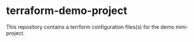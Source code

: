 # terraform-demo-project
This repository contains a terrform configuration files(s) for the demo mini-project.
